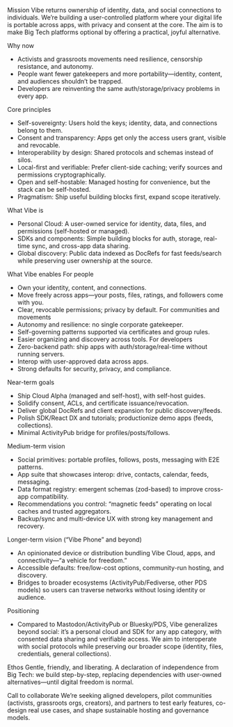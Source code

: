 Mission
Vibe returns ownership of identity, data, and social connections to individuals. We’re building a user-controlled platform where your digital life is portable across apps, with privacy and consent at the core. The aim is to make Big Tech platforms optional by offering a practical, joyful alternative.

Why now

-   Activists and grassroots movements need resilience, censorship resistance, and autonomy.
-   People want fewer gatekeepers and more portability—identity, content, and audiences shouldn’t be trapped.
-   Developers are reinventing the same auth/storage/privacy problems in every app.

Core principles

-   Self-sovereignty: Users hold the keys; identity, data, and connections belong to them.
-   Consent and transparency: Apps get only the access users grant, visible and revocable.
-   Interoperability by design: Shared protocols and schemas instead of silos.
-   Local-first and verifiable: Prefer client-side caching; verify sources and permissions cryptographically.
-   Open and self-hostable: Managed hosting for convenience, but the stack can be self-hosted.
-   Pragmatism: Ship useful building blocks first, expand scope iteratively.

What Vibe is

-   Personal Cloud: A user-owned service for identity, data, files, and permissions (self-hosted or managed).
-   SDKs and components: Simple building blocks for auth, storage, real-time sync, and cross-app data sharing.
-   Global discovery: Public data indexed as DocRefs for fast feeds/search while preserving user ownership at the source.

What Vibe enables
For people

-   Own your identity, content, and connections.
-   Move freely across apps—your posts, files, ratings, and followers come with you.
-   Clear, revocable permissions; privacy by default.
    For communities and movements
-   Autonomy and resilience: no single corporate gatekeeper.
-   Self-governing patterns supported via certificates and group rules.
-   Easier organizing and discovery across tools.
    For developers
-   Zero-backend path: ship apps with auth/storage/real-time without running servers.
-   Interop with user-approved data across apps.
-   Strong defaults for security, privacy, and compliance.

Near-term goals

-   Ship Cloud Alpha (managed and self-host), with self-host guides.
-   Solidify consent, ACLs, and certificate issuance/revocation.
-   Deliver global DocRefs and client expansion for public discovery/feeds.
-   Polish SDK/React DX and tutorials; productionize demo apps (feeds, collections).
-   Minimal ActivityPub bridge for profiles/posts/follows.

Medium-term vision

-   Social primitives: portable profiles, follows, posts, messaging with E2E patterns.
-   App suite that showcases interop: drive, contacts, calendar, feeds, messaging.
-   Data format registry: emergent schemas (zod-based) to improve cross-app compatibility.
-   Recommendations you control: “magnetic feeds” operating on local caches and trusted aggregators.
-   Backup/sync and multi-device UX with strong key management and recovery.

Longer-term vision (“Vibe Phone” and beyond)

-   An opinionated device or distribution bundling Vibe Cloud, apps, and connectivity—“a vehicle for freedom.”
-   Accessible defaults: free/low-cost options, community-run hosting, and discovery.
-   Bridges to broader ecosystems (ActivityPub/Fediverse, other PDS models) so users can traverse networks without losing identity or audience.

Positioning

-   Compared to Mastodon/ActivityPub or Bluesky/PDS, Vibe generalizes beyond social: it’s a personal cloud and SDK for any app category, with consented data sharing and verifiable access. We aim to interoperate with social protocols while preserving our broader scope (identity, files, credentials, general collections).

Ethos
Gentle, friendly, and liberating. A declaration of independence from Big Tech: we build step-by-step, replacing dependencies with user-owned alternatives—until digital freedom is normal.

Call to collaborate
We’re seeking aligned developers, pilot communities (activists, grassroots orgs, creators), and partners to test early features, co-design real use cases, and shape sustainable hosting and governance models.
